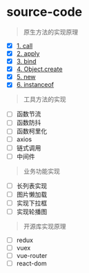 # source-code

> 原生方法的实现原理

- [x] [1. call](./src/gasket/call.js)
- [x] [2. apply](./src/gasket/apply.js)
- [x] [3. bind](./src/gasket/bind.js)
- [x] [4. Object.create](./src/gasket/object-create.js)
- [x] [5. new](./src/gasket/new.js)
- [x] [6. instanceof](./src/gasket/instanceof.js)

> 工具方法的实现

- [ ] 函数节流
- [ ] 函数防抖
- [ ] 函数柯里化
- [ ] axios
- [ ] 链式调用
- [ ] 中间件

> 业务功能实现

- [ ] 长列表实现
- [ ] 图片懒加载
- [ ] 实现下拉框
- [ ] 实现轮播图

> 开源库实现原理

- [ ] redux
- [ ] vuex
- [ ] vue-router
- [ ] react-dom